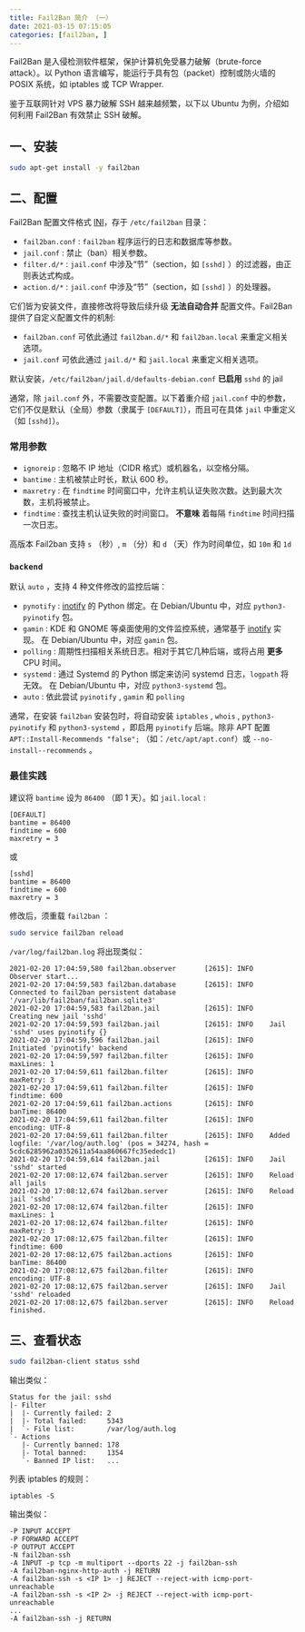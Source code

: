 ```yaml
---
title: Fail2Ban 简介 （一）
date: 2021-03-15 07:15:05
categories: [fail2ban, ]
---
```


Fail2Ban 是入侵检测软件框架，保护计算机免受暴力破解（brute-force attack）。以 Python 语言编写，能运行于具有包（packet）控制或防火墙的 POSIX 系统，如 iptables 或 TCP Wrapper.

鉴于互联网针对 VPS 暴力破解 SSH 越来越频繁，以下以 Ubuntu 为例，介绍如何利用 Fail2Ban 有效禁止 SSH 破解。

## 一、安装

```bash
sudo apt-get install -y fail2ban
```

## 二、配置

Fail2Ban 配置文件格式 [INI](https://en.wikipedia.org/wiki/INI_file)，存于 `/etc/fail2ban` 目录：

* `fail2ban.conf` : `fail2ban` 程序运行的日志和数据库等参数。
* `jail.conf` : 禁止（ban）相关参数。
* `filter.d/*` : `jail.conf` 中涉及“节”（section，如 `[sshd]` ）的过滤器，由正则表达式构成。
* `action.d/*` : `jail.conf` 中涉及“节”（section，如 `[sshd]` ）的处理器。

它们皆为安装文件，直接修改将导致后续升级 **无法自动合并** 配置文件。Fail2Ban 提供了自定义配置文件的机制:

* `fail2ban.conf` 可依此通过 `fail2ban.d/*` 和 `fail2ban.local` 来重定义相关选项。
* `jail.conf` 可依此通过 `jail.d/*` 和 `jail.local` 来重定义相关选项。

默认安装，`/etc/fail2ban/jail.d/defaults-debian.conf` **已启用** `sshd` 的 jail

通常，除 `jail.conf` 外，不需要改变配置。以下着重介绍 `jail.conf` 中的参数，它们不仅是默认（全局）参数（隶属于 `[DEFAULT]`），而且可在具体 `jail` 中重定义（如 `[sshd]`）。

### 常用参数

* `ignoreip` : 忽略不 IP 地址（CIDR 格式）或机器名，以空格分隔。
* `bantime` : 主机被禁止时长，默认 600 秒。
* `maxretry` : 在 `findtime` 时间窗口中，允许主机认证失败次数。达到最大次数，主机将被禁止。
* `findtime` : 查找主机认证失败的时间窗口。 **不意味** 着每隔 `findtime` 时间扫描一次日志。

高版本 Fail2ban 支持 `s` （秒）, `m` （分）和 `d` （天）作为时间单位，如 `10m` 和 `1d`

### `backend`

默认 `auto` ，支持 4 种文件修改的监控后端：

* `pynotify` : [inotify](https://en.wikipedia.org/wiki/Inotify) 的 Python 绑定。在 Debian/Ubuntu 中，对应 `python3-pyinotify` 包。
* `gamin` :  KDE 和 GNOME 等桌面使用的文件监控系统，通常基于 [inotify](https://en.wikipedia.org/wiki/Inotify) 实现。 在 Debian/Ubuntu 中，对应 `gamin` 包。
* `polling` : 周期性扫描相关系统日志。相对于其它几种后端，或将占用 **更多** CPU 时间。
* `systemd` :  通过 Systemd 的 Python 绑定来访问 systemd 日志，`logpath` 将无效。 在 Debian/Ubuntu 中，对应 `python3-systemd` 包。
* `auto` : 依此尝试 `pyinotify` , `gamin` 和 `polling`

通常，在安装 `fail2ban` 安装包时，将自动安装 `iptables` , `whois` , `python3-pyinotify` 和 `python3-systemd` ，即启用 `pyinotify` 后端。除非 APT 配置 `APT::Install-Recommends "false";` （如：`/etc/apt/apt.conf`）或 `--no-install--recommends` 。

### 最佳实践

建议将 `bantime` 设为 `86400` （即 1 天）。如 `jail.local` :

```
[DEFAULT]
bantime = 86400
findtime = 600
maxretry = 3
```

或

```
[sshd]
bantime = 86400
findtime = 600
maxretry = 3
```

修改后，须重载 `fail2ban` ：

```bash
sudo service fail2ban reload
```

`/var/log/fail2ban.log` 将出现类似：

```
2021-02-20 17:04:59,580 fail2ban.observer       [2615]: INFO    Observer start...
2021-02-20 17:04:59,583 fail2ban.database       [2615]: INFO    Connected to fail2ban persistent database '/var/lib/fail2ban/fail2ban.sqlite3'
2021-02-20 17:04:59,583 fail2ban.jail           [2615]: INFO    Creating new jail 'sshd'
2021-02-20 17:04:59,593 fail2ban.jail           [2615]: INFO    Jail 'sshd' uses pyinotify {}
2021-02-20 17:04:59,596 fail2ban.jail           [2615]: INFO    Initiated 'pyinotify' backend
2021-02-20 17:04:59,597 fail2ban.filter         [2615]: INFO      maxLines: 1
2021-02-20 17:04:59,611 fail2ban.filter         [2615]: INFO      maxRetry: 3
2021-02-20 17:04:59,611 fail2ban.filter         [2615]: INFO      findtime: 600
2021-02-20 17:04:59,611 fail2ban.actions        [2615]: INFO      banTime: 86400
2021-02-20 17:04:59,611 fail2ban.filter         [2615]: INFO      encoding: UTF-8
2021-02-20 17:04:59,611 fail2ban.filter         [2615]: INFO    Added logfile: '/var/log/auth.log' (pos = 34274, hash = 5cdc6285962a0352611a54aa860667fc35ededc1)
2021-02-20 17:04:59,614 fail2ban.jail           [2615]: INFO    Jail 'sshd' started
2021-02-20 17:08:12,674 fail2ban.server         [2615]: INFO    Reload all jails
2021-02-20 17:08:12,674 fail2ban.server         [2615]: INFO    Reload jail 'sshd'
2021-02-20 17:08:12,674 fail2ban.filter         [2615]: INFO      maxLines: 1
2021-02-20 17:08:12,674 fail2ban.filter         [2615]: INFO      maxRetry: 3
2021-02-20 17:08:12,675 fail2ban.filter         [2615]: INFO      findtime: 600
2021-02-20 17:08:12,675 fail2ban.actions        [2615]: INFO      banTime: 86400
2021-02-20 17:08:12,675 fail2ban.filter         [2615]: INFO      encoding: UTF-8
2021-02-20 17:08:12,675 fail2ban.server         [2615]: INFO    Jail 'sshd' reloaded
2021-02-20 17:08:12,675 fail2ban.server         [2615]: INFO    Reload finished.
```

## 三、查看状态

```bash
sudo fail2ban-client status sshd
```

输出类似：

```
Status for the jail: sshd
|- Filter
|  |- Currently failed: 2
|  |- Total failed:     5343
|  `- File list:        /var/log/auth.log
`- Actions
   |- Currently banned: 178
   |- Total banned:     1354
   `- Banned IP list:   ...
```

列表 iptables 的规则：

```
iptables -S
```

输出类似：

```
-P INPUT ACCEPT
-P FORWARD ACCEPT
-P OUTPUT ACCEPT
-N fail2ban-ssh
-A INPUT -p tcp -m multiport --dports 22 -j fail2ban-ssh
-A fail2ban-nginx-http-auth -j RETURN
-A fail2ban-ssh -s <IP 1> -j REJECT --reject-with icmp-port-unreachable
-A fail2ban-ssh -s <IP 2> -j REJECT --reject-with icmp-port-unreachable
...
-A fail2ban-ssh -j RETURN
```

